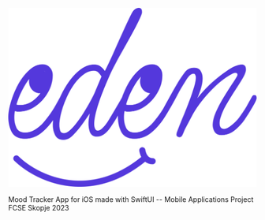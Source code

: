 ![](https://github.com/ivanovskiii/EdenMoodTracker/blob/main/EdenMoodTracker/Assets.xcassets/edenLogo.imageset/logo.png)


Mood Tracker App for iOS made with SwiftUI -- Mobile Applications Project FCSE Skopje 2023
